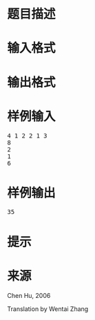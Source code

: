 

# 题目描述



# 输入格式



# 输出格式



# 样例输入


<pre>4 1 2 2 1 3
8
2
1
6</pre>

# 样例输出


<pre>35</pre>

# 提示



# 来源


<p>
Chen Hu, 2006
</p>
<p>
Translation by Wentai Zhang
</p>
